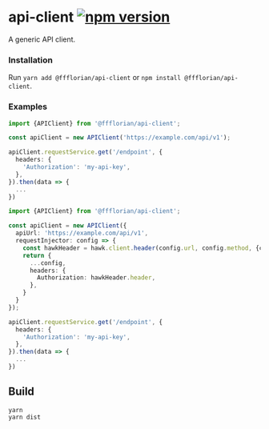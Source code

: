 # api-client [![npm version](https://img.shields.io/npm/v/@ffflorian/api-client.svg)](https://www.npmjs.com/package/@ffflorian/api-client)

A generic API client.

### Installation

Run `yarn add @ffflorian/api-client` or `npm install @ffflorian/api-client`.

### Examples

```ts
import {APIClient} from '@ffflorian/api-client';

const apiClient = new APIClient('https://example.com/api/v1');

apiClient.requestService.get('/endpoint', {
  headers: {
    'Authorization': 'my-api-key',
  },
}).then(data => {
  ...
})
```

```ts
import {APIClient} from '@ffflorian/api-client';

const apiClient = new APIClient({
  apiUrl: 'https://example.com/api/v1',
  requestInjector: config => {
    const hawkHeader = hawk.client.header(config.url, config.method, {credentials});
    return {
      ...config,
      headers: {
        Authorization: hawkHeader.header,
      },
    }
  }
});

apiClient.requestService.get('/endpoint', {
  headers: {
    'Authorization': 'my-api-key',
  },
}).then(data => {
  ...
})
```

## Build

```
yarn
yarn dist
```
